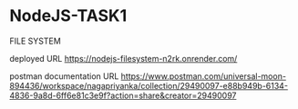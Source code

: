 # NodeJS-TASK1
FILE SYSTEM

deployed URL
https://nodejs-filesystem-n2rk.onrender.com/

postman documentation URL
https://www.postman.com/universal-moon-894436/workspace/nagapriyanka/collection/29490097-e88b949b-6134-4836-9a8d-6ff6e81c3e9f?action=share&creator=29490097
